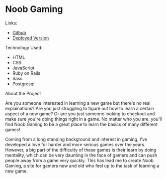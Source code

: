 # Noob Gaming

Links: 

* [Github](https://github.com/stevenvelezg/Noob_Gaming/)
* [Deployed Version](http://www.noob-gaming.co)

Technology Used: 

* HTML
* CSS
* JavaScript
* Ruby on Rails
* Sass
* Postgresql

About the Project

Are you someone interested in learning a new game but there's no real explainations? Are  you just struggling to figure out 
how to learn a certain aspect of a new game? Or are you just someone looking to checkout and make sure you're doing things
right in a game. No matter who you are, you'll find Noob Gaming to be a great place to learn the basics of many different games!

Coming from a long standing background and interest in gaming, I've developed a love for harder and more serious games over the 
years. However, a big part of the difficulty of these games is their learn by doing mentality, which can be very daunting in the
face of gamers and can push people away from a game very quickly. This has lead me to create Noob Gaming, a site for gamers new
and old who feel up to the task of learning a new game.
